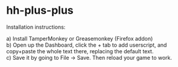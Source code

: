 # hh-plus-plus

Installation instructions:

a) Install TamperMonkey or Greasemonkey (Firefox addon)  
b) Open up the Dashboard, click the + tab to add userscript, and copy+paste the whole text there, replacing the default text.  
c) Save it by going to File -> Save. Then reload your game to work.  
